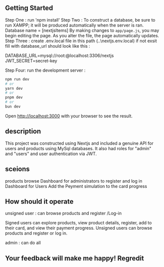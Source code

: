
## Getting Started

Step One :  run 'npm install' 
Step Two : 
To construct a database, be sure to run XAMPP; it will be produced automatically when the server is ran. Database name = [nextjsItems]
By making changes to `app/page.js`, you may begin editing the page. As you alter the file, the page automatically updates.
Step Three : 
create .env.local file in this path (..\nextjs\.env.local)  if not exsit fill with database_url should look like this :


DATABASE_URL=mysql://root:@localhost:3306/nextjs
JWT_SECRET=secret-key


Step Four:  run the development server :

```bash
npm run dev
# or
yarn dev
# or
pnpm dev
# or
bun dev
```

Open [http://localhost:3000](http://localhost:3000) with your browser to see the result.

## description 

This project was constructed using Nextjs and included a genuine API for users and products using MySql databases. It also had roles for "admin" and "users" and user authentication via JWT. 
## sceions
products browse
Dashboard for administrators to register and log in 
Dashboard for Users 
Add the Peyment simulation to the card progress

## How should it operate

unsigned user : can browse products and register /Log-in 

Signed users can explore products, view product details, register, add to their card, and view their payment progress. Unsigned users can browse products and register or log in. 

admin : can do all 


## Your feedback will make me happy! Regredit  
